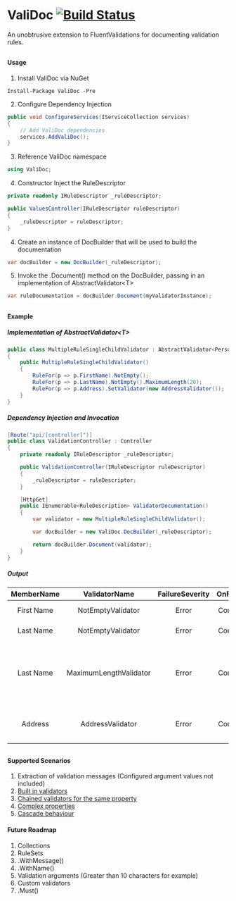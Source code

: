 # ValiDoc [![Build Status](https://travis-ci.org/JamieKeeling/ValiDoc.svg?branch=master)](https://travis-ci.org/JamieKeeling/ValiDoc)

An unobtrusive extension to FluentValidations for documenting validation rules.

##

#### Usage

1. Install ValiDoc via NuGet

```<language>
Install-Package ValiDoc -Pre
```

2. Configure Dependency Injection
```csharp
public void ConfigureServices(IServiceCollection services)
{
    // Add ValiDoc dependencies
    services.AddValiDoc();
}
```

3. Reference ValiDoc namespace 

```csharp
using ValiDoc;
```

4. Constructor Inject the RuleDescriptor

```csharp
private readonly IRuleDescriptor _ruleDescriptor;

public ValuesController(IRuleDescriptor ruleDescriptor)
{
    _ruleDescriptor = ruleDescriptor;
}
```

4. Create an instance of DocBuilder that will be used to build the documentation

```csharp
var docBuilder = new DocBuilder(_ruleDescriptor);
```

5. Invoke the .Document() method on the DocBuilder, passing in an implementation of AbstractValidator\<T> 

```csharp
var ruleDocumentation = docBuilder.Document(myValidatorInstance);
```


##

#### Example

##### Implementation of AbstractValidator&lt;T&gt;

```csharp
public class MultipleRuleSingleChildValidator : AbstractValidator<Person>
{
	public MultipleRuleSingleChildValidator()
	{
	    RuleFor(p => p.FirstName).NotEmpty();
	    RuleFor(p => p.LastName).NotEmpty().MaximumLength(20);
        RuleFor(p => p.Address).SetValidator(new AddressValidator());
	}
}
```
  
##### Dependency Injection and Invocation

```csharp
[Route("api/[controller]")]
public class ValidationController : Controller
{
    private readonly IRuleDescriptor _ruleDescriptor;

    public ValidationController(IRuleDescriptor ruleDescriptor)
    {
        _ruleDescriptor = ruleDescriptor;
    }

    [HttpGet]
    public IEnumerable<RuleDescription> ValidatorDocumentation()
    {
        var validator = new MultipleRuleSingleChildValidator();

        var docBuilder = new ValiDoc.DocBuilder(_ruleDescriptor);

        return docBuilder.Document(validator);
    }
}
```


##### Output

| MemberName        | ValidatorName           | FailureSeverity  | OnFailure | ValidationMessage
| :-------------: |:-------------:| :-----:|:---------:|:---------:| 
| First Name      | NotEmptyValidator | Error | Continue | 'First Name' should not be empty.
| Last Name      | NotEmptyValidator      |   Error | Continue | 'Last Name' should not be empty.
| Last Name | MaximumLengthValidator      |    Error | Continue | 'Last Name' must be less than {MaxLength} characters. You entered {TotalLength} characters.
| Address | AddressValidator | Error | Continue | N/A - Refer to specific AddressValidator documentation

## 
#### Supported Scenarios

1. Extraction of validation messages (Configured argument values not included)
2. [Built in validators](https://github.com/JeremySkinner/FluentValidation/wiki/c.-Built-In-Validators)
3. [Chained validators for the same property](https://github.com/JeremySkinner/FluentValidation/wiki/b.-Creating-a-Validator#chaining-validators-for-the-same-property)
4. [Complex properties](https://github.com/JeremySkinner/FluentValidation/wiki/b.-Creating-a-Validator#complex-properties)
5. [Cascade behaviour](https://github.com/JeremySkinner/FluentValidation/wiki/d.-Configuring-a-Validator#setting-the-cascade-mode)


#### Future Roadmap

1. Collections
2. RuleSets
3. .WithMessage()
4. .WithName()
5. Validation arguments (Greater than 10 characters for example)
6. Custom validators
7. .Must()
